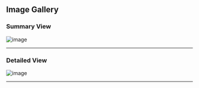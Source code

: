 
## Image Gallery

### Summary View
![image](https://github.com/user-attachments/assets/2ab0a5ca-838a-435b-8e56-be56b50df1ac)

---

### Detailed View
![image](https://github.com/user-attachments/assets/3478ade6-a348-4599-94fe-a06984929672)


---
